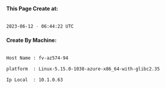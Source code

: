 
   
#### This Page Create at:

```bash

2023-06-12 - 06:44:22 UTC

```

#### Create By Machine:

```bash

Host Name : fv-az574-94

platform  : Linux-5.15.0-1038-azure-x86_64-with-glibc2.35

Ip Local  : 10.1.0.63

```

